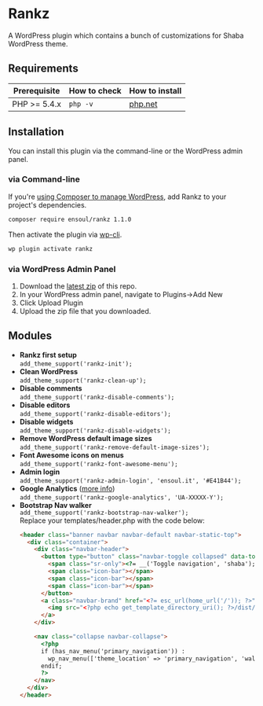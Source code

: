 # Rankz
A WordPress plugin which contains a bunch of customizations for Shaba WordPress theme.

## Requirements

<table>
  <thead>
    <tr>
      <th>Prerequisite</th>
      <th>How to check</th>
      <th>How to install</th>
    </tr>
  </thead>
  <tbody>
    <tr>
      <td>PHP &gt;= 5.4.x</td>
      <td><code>php -v</code></td>
      <td>
        <a href="http://php.net/manual/en/install.php">php.net</a>
      </td>
    </tr>
  </tbody>
</table>

## Installation

You can install this plugin via the command-line or the WordPress admin panel.

### via Command-line

If you're [using Composer to manage WordPress](https://roots.io/using-composer-with-wordpress/), add Rankz to your project's dependencies.

```sh
composer require ensoul/rankz 1.1.0
```

Then activate the plugin via [wp-cli](http://wp-cli.org/commands/plugin/activate/).

```sh
wp plugin activate rankz
```

### via WordPress Admin Panel

1. Download the [latest zip](https://github.com/itsensoul/rankz/archive/master.zip) of this repo.
2. In your WordPress admin panel, navigate to Plugins->Add New
3. Click Upload Plugin
4. Upload the zip file that you downloaded.

## Modules

* **Rankz first setup**<br>
  `add_theme_support('rankz-init');`
* **Clean WordPress**<br>
  `add_theme_support('rankz-clean-up');`
* **Disable comments**<br>
  `add_theme_support('rankz-disable-comments');`
* **Disable editors**<br>
  `add_theme_support('rankz-disable-editors');`
* **Disable widgets**<br>
  `add_theme_support('rankz-disable-widgets');`
* **Remove WordPress default image sizes**<br>
  `add_theme_support('rankz-remove-default-image-sizes');`
* **Font Awesome icons on menus**<br>
  `add_theme_support('rankz-font-awesome-menu');`
* **Admin login**<br>
  `add_theme_support('rankz-admin-login', 'ensoul.it', '#E41B44');`
* **Google Analytics** ([more info](https://github.com/itsensoul/rankz/wiki/Google-Analytics))<br>
  `add_theme_support('rankz-google-analytics', 'UA-XXXXX-Y');`
* **Bootstrap Nav walker**<br>
  `add_theme_support('rankz-bootstrap-nav-walker');`<br>
  Replace your templates/header.php with the code below:
  ```html
  <header class="banner navbar navbar-default navbar-static-top">
    <div class="container">
      <div class="navbar-header">
        <button type="button" class="navbar-toggle collapsed" data-toggle="collapse" data-target=".navbar-collapse">
          <span class="sr-only"><?= __('Toggle navigation', 'shaba'); ?></span>
          <span class="icon-bar"></span>
          <span class="icon-bar"></span>
          <span class="icon-bar"></span>
        </button>
        <a class="navbar-brand" href="<?= esc_url(home_url('/')); ?>">
          <img src="<?php echo get_template_directory_uri(); ?>/dist/images/logo.svg" onerror="this.onerror=null; this.src='<?php echo get_template_directory_uri(); ?>/dist/images/logo.png'" alt="<?php bloginfo('name'); ?>" title="<?php bloginfo('name'); ?>">
        </a>
      </div>

      <nav class="collapse navbar-collapse">
        <?php
        if (has_nav_menu('primary_navigation')) :
          wp_nav_menu(['theme_location' => 'primary_navigation', 'walker' => new Ensoul\Rankz\BootstrapNavWalker\NavWalker(), 'menu_class' => 'nav navbar-nav']);
        endif;
        ?>
      </nav>
    </div>
  </header>
  ```
